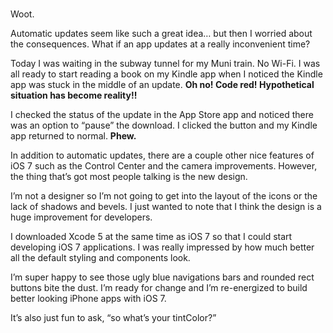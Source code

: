 

# 

Woot.

Automatic updates seem like such a great idea… but then I worried about the consequences. What if an app
updates at a really inconvenient time?

Today I was waiting in the subway tunnel for my Muni train. No Wi-Fi. I was all ready to start reading a book
on my Kindle app when I noticed the Kindle app was stuck in the middle of an update. __Oh no! Code red!
Hypothetical situation has become reality!!__

I checked the status of the update in the App Store app and noticed there was an option to “pause” the
download. I clicked the button and my Kindle app returned to normal. __Phew.__

In addition to automatic updates, there are a couple other nice features of iOS 7 such as the Control Center
and the camera improvements. However, the thing that’s got most people talking is the new design.

I’m not a designer so I’m not going to get into the layout of the icons or the lack of shadows and bevels.
I just wanted to note that I think the design is a huge improvement for developers.

I downloaded Xcode 5 at the same time as iOS 7 so that I could start developing iOS 7 applications. I was
really impressed by how much better all the default styling and components look.

I’m super happy to see those ugly blue navigations bars and rounded rect buttons bite the dust. I’m ready
for change and I’m re-energized to build better looking iPhone apps with iOS 7.

It’s also just fun to ask, “so what’s your tintColor?”